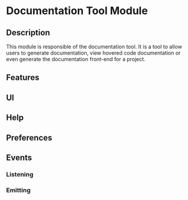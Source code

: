 # **Documentation Tool Module**

## **Description**
This module is responsible of the documentation tool. It is a tool to allow users to generate documentation, view hovered code documentation
or even generate the documentation front-end for a project.

## **Features**

## **UI**

## **Help**

## **Preferences**

## **Events**

### Listening

### Emitting
